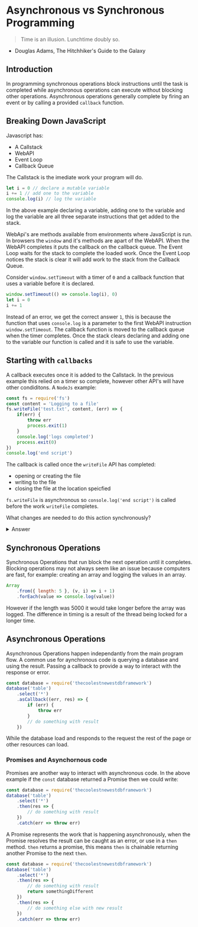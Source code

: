 # Asynchronous vs Synchronous Programming

> Time is an illusion. Lunchtime doubly so.
- Douglas Adams, The Hitchhiker's Guide to the Galaxy

## Introduction

In programming synchronous operations block instructions until the task is 
completed while asynchronous operations can execute without blocking other 
operations. Asynchronous operations generally complete by firing an event or by 
calling a provided `callback` function.

## Breaking Down JavaScript

Javascript has:
- A Callstack
- WebAPI
- Event Loop
- Callback Queue

The Callstack is the imediate work your program will do. 

```js
let i = 0 // declare a mutable variable
i += 1 // add one to the variable
console.log(i) // log the variable
```
In the above example declaring a variable, adding one to the variable and 
log the variable are all three separate instructions that get added to the 
stack.

WebApi's are methods available from environments where JavaScript is run. In 
browsers the `window` and it's methods are apart of the WebAPI. When the WebAPI 
completes it puts the callback on the callback queue. The Event Loop waits for 
the stack to complete the loaded work. Once the Event Loop notices the stack is 
clear it will add work to the stack from the Callback Queue.

Consider `window.setTimeout` with a timer of `0` and a callback function that 
uses a variable before it is declared.

```js
window.setTimeout(() => console.log(i), 0)
let i = 0 
i += 1
```
Instead of an error, we get the correct answer `1`, this is because the function 
that uses `console.log` is a parameter to the first WebAPI instruction 
`window.setTimeout`. The callback function is moved to the callback queue when 
the timer completes. Once the stack clears declaring and adding one 
to the variable our function is called and it is safe to use the variable.

## Starting with `callbacks`

A callback executes once it is added to the Callstack. In the previous example 
this relied on a timer so complete, however other API's will have other 
condiditons. A `NodeJs` example:

```js
const fs = require('fs')
const content = 'Logging to a file'
fs.writeFile('test.txt', content, (err) => {
	if(err) {
		throw err
		process.exit(1)
	}
	console.log('logs completed')
	process.exit(0)
})
console.log('end script')
```
The callback is called once the `writeFile` API has completed:

- opening or creating the file
- writing to the file
- closing the file at the location speicfied

`fs.writeFile` is asynchronous so `console.log('end script')` is called before 
the work `writeFile` completes.  

What changes are needed to do this action synchronously?

<details>
<summary>Answer</summary>

```js
const fs = require('fs')
const content = 'Logging to a file'
try {
	fs.writeFileSync('test.txt', content)
	console.log('logs completed')
	process.exit(0)
} catch (err) {
	throw err
	process.exit(1)
}
```
If `err` is thrown the `console.log` is not called.
</details>

## Synchronous Operations

Synchronous Operations that run block the next operation until it completes.
Blocking operations may not always seem like an issue because computers are 
fast, for example: creating an array and logging the values in an array.

```js
Array
	.from({ length: 5 }, (v, i) => i + 1)
	.forEach(value => console.log(value))
```
However if the length was 5000 it would take longer before the array was logged.
The difference in timing is a result of the thread being locked for a longer 
time.

## Asynchronous Operations

Asynchronous Operations happen independantly from the main program flow. A 
common use for aynchronous code is querying a database and using the 
result. Passing a callback to provide a way to interact with the response or 
error.

```js
const database = require('thecoolestnewestdbframework')
database('table')
	.select('*')
	.asCallback((err, res) => {
		if (err) {
			throw err
		}
		// do something with result
	})
```

While the database load and responds to the request the rest of the page or 
other resources can load.

### Promises and Asynchornous code 

Promises are another way to interact with asynchronous code. In the above example
if the `const` database returned a Promise then we could write:

```js
const database = require('thecoolestnewestdbframework')
database('table')
	.select('*')
	.then(res => {
		// do something with result
	})
	.catch(err => throw err)
```
A Promise represents the work that is happening asynchronously, when the Promise 
resolves the result can be caught as an error, or use in a `then` method. `then` 
returns a promise, this means `then` is chainable returning another Promise to 
the next `then`.

```js
const database = require('thecoolestnewestdbframework')
database('table')
	.select('*')
	.then(res => {
		// do something with result
		return somethingDifferent
	})
	.then(res => {
		// do something else with new result
	})
	.catch(err => throw err)
```


